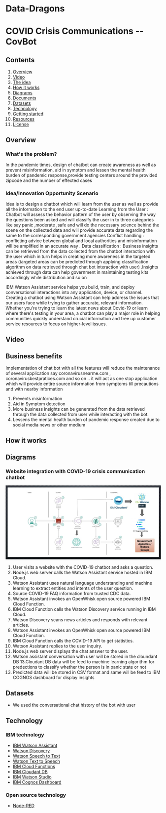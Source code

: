 # Data-Dragons
# COVID Crisis Communications -- CovBot


## Contents

1. [Overview](#overview)
2. [Video](#video)
3. [The idea](#the-idea)
4. [How it works](#how-it-works)
5. [Diagrams](#diagrams)
6. [Documents](#documents)
7. [Datasets](#datasets)
8. [Technology](#technology)
9. [Getting started](#getting-started)
10. [Resources](#resources)
11. [License](#license)

## Overview

### What's the problem?
In the pandemic times, design of chatbot can create awareness as well as prevent misinformation, aid in symptom and lessen the mental health burden of pandemic response,provide testing centers around the provided zipcode and the number of effected cases

### Idea/Innovation Opportunity Scenario 

Idea is to design a chatbot which will learn from the user as well as provide all the information to the end user up-to-date 
Learning from the User : Chatbot will assess the behavior pattern of the user by observing the way the questions been asked and will classify the user in to three categories like say panic ,moderate ,safe and will do the necessary science behind the scene on the collected data and will provide accurate data regarding the same to the corresponding government agencies 
Conflict handling : conflicting advice between global and local authorities and misinformation will be amplified in an accurate way .
Data classification : Business insights can be retrieved from the data collected from the chatbot interaction with the user which in turn helps in creating more awareness in the targeted areas (targeted areas can be predicted through applying classification algorithm on data retrieved through chat bot interaction with user) .Insights achieved through data can help government in maintaining testing kits accordingly while distribution and so on


IBM Watson Assistant service helps you build, train, and deploy conversational interactions into any application, device, or channel. Creating a chatbot using Watson Assistant can help address the issues that our users face while trying to gather accurate, relevant information. Whether you're trying to learn the latest news about Covid-19 or learn where there's testing in your area, a chatbot can play a major role in helping communities quickly understand crucial information and free up customer service resources to focus on higher-level issues.

## Video



## Business benefits 

Implementation of chat bot with all the features will reduce the maintenance of several application say coronavirusnearme.com , coronavirusbestpratices.com and so on .. it will act as one stop application which will provide entire source information from symptoms till precautions and with nearby information 
1) Prevents misinformation 
2) Aid in Symptom detection 
3) More business insights can be generated from the data retrieved through the data collected from user while interacting with the bot.
4) Lessens the mental health burden of pandemic response created due to social media news or other medium


## How it works


## Diagrams

### Website integration with COVID-19 crisis communication chatbot

![Crisis Comms Architecture diagram](/Images/Architecture.jpg)

1. User visits a website with the COVID-19 chatbot and asks a question.
2. Node.js web server calls the Watson Assistant service hosted in IBM Cloud.
3. Watson Assistant uses natural language understanding and machine learning to extract entities and intents of the user question.
4. Source COVID-19 FAQ information from trusted CDC data.
5. Watson Assistant invokes an OpenWhisk open source powered IBM Cloud Function.
6. IBM Cloud Function calls the Watson Discovery service running in IBM Cloud.
7. Watson Discovery scans news articles and responds with relevant articles.
8. Watson Assistant invokes an OpenWhisk open source powered IBM Cloud Function.
9. IBM Cloud Function calls the COVID-19 API to get statistics.
10. Watson Assistant replies to the user inquiry.
11. Node.js web server displays the chat answer to the user.
12. Watson assistant conversation with user will be stored in the cloundant DB
13.Cloudant DB data will be feed to machine learning algorithm for predections to classify whether the person is in panic state or not
14. Predicted data will be stored in CSV format and same will be feed to IBM COGNOS dashboard for display insights


## Datasets

- We used the conversational chat history of the bot with user 

## Technology

### IBM technology

- [IBM Watson Assistant](https://www.ibm.com/cloud/watson-assistant/)
- [Watson Discovery](https://www.ibm.com/cloud/watson-discovery)
- [Watson Speech to Text](https://www.ibm.com/cloud/watson-speech-to-text)
- [Watson Text to Speech](https://www.ibm.com/cloud/watson-text-to-speech)
- [IBM Cloud Functions](https://cloud.ibm.com/functions/)
- [IBM Cloudant DB](https://www.ibm.com/cloud/cloudant/)
- [IBM Watson Studio](https://cloud.ibm.com/functions/)
- [IBM Cognos Dashboard](https://www.ibm.com/cloud/watson-studio/)


### Open source technology
- [Node-RED](https://nodered.org/)
